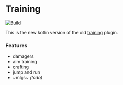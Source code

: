 # Training
[![Build](https://github.com/HGLabor/training-v2/actions/workflows/build.yml/badge.svg)](https://github.com/HGLabor/training-v2/actions/workflows/build.yml)

This is the new kotlin version of the old [training](https://github.com/HGLabor/training) plugin.

### Features
- damagers
- aim training
- crafting
- jump and run
- ~mlgs~ *(todo)*
